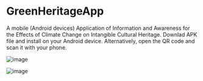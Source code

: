 # GreenHeritageApp
A mobile (Android devices) Application of Information and Awareness for the Effects of Climate Change on Intangible Cultural Heritage.
Downlad APK file and install on your Android device. Alternatively, open the QR code and scan it with your phone.


![image](https://github.com/user-attachments/assets/e3d7f6ed-923b-4715-b4a5-3d6088ac1f85)


![image](https://github.com/user-attachments/assets/61cc5310-d09b-41e5-a1ae-cb77af80b3ac)
